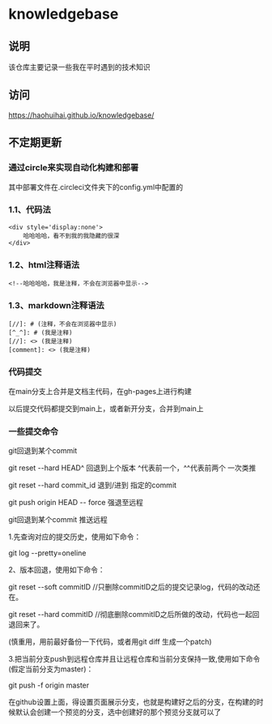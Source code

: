 # knowledgebase
## 说明

该仓库主要记录一些我在平时遇到的技术知识

## 访问

https://haohuihai.github.io/knowledgebase/

## 不定期更新

### 通过circle来实现自动化构建和部署

其中部署文件在.circleci文件夹下的config.yml中配置的

### 1.1、代码法
    <div style='display:none'>
        哈哈哈哈，看不到我的我隐藏的很深
    </div>
### 1.2、html注释语法
    <!--哈哈哈哈，我是注释，不会在浏览器中显示-->
### 1.3、markdown注释语法
    [//]: # (注释，不会在浏览器中显示)
    [^_^]: # (我是注释)
    [//]: <> (我是注释)
    [comment]: <> (我是注释)
### 代码提交

在main分支上合并是文档主代码，在gh-pages上进行构建

以后提交代码都提交到main上，或者新开分支，合并到main上

### 一些提交命令
git回退到某个commit

git reset --hard HEAD^ 回退到上个版本  ^代表前一个，^^代表前两个 一次类推


git reset --hard commit_id 退到/进到 指定的commit

git push origin HEAD -- force 强退至远程

git回退到某个commit 推送远程

1.先查询对应的提交历史，使用如下命令：

git log --pretty=oneline

2、版本回退，使用如下命令：

git reset --soft commitID //只删除commitID之后的提交记录log，代码的改动还在。

git reset --hard commitID //彻底删除commitID之后所做的改动，代码也一起回退回来了。

(慎重用，用前最好备份一下代码，或者用git diff 生成一个patch)

3.把当前分支push到远程仓库并且让远程仓库和当前分支保持一致,使用如下命令(假定当前分支为master)：

git push -f origin master

在github设置上面，得设置页面展示分支，也就是构建好之后的分支，在构建的时候默认会创建一个预览的分支，选中创建好的那个预览分支就可以了


